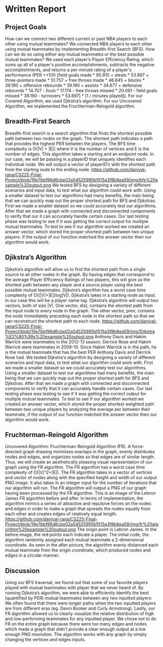 # Written Report
## Project Goals
How can we connect two different current or past NBA players to each other using mutual teammates? We connected NBA players to each other using mutual teammates by implementing Breadth-first Search (BFS). How can we do so using either any mutual teammates or the best possible mutual teammates? We used each player’s Player Efficiency Rating, which sums up all of a player's positive accomplishments, subtracts the negative accomplishments, and returns a per-minute rating of a player's performance (PER =+510 [field goals made * 85.910 + steals * 53.897 + three-pointers made * 51.757 + free throws made * 46.845 + blocks * 39.190 + offensive rebounds * 39.190 + assists * 34.677 + defensive rebounds * 14.707 - fouls * 17.174 - free throws missed * 20.091 - field goals missed * 39.190 - turnovers * 53.897] * [1 / minutes played]). For our Covered Algorithm, we used Djikstra’s algorithm. For our Uncovered Algorithm, we implemented the Fruchterman-Reingold algorithm.
## Breadth-First Search
Breadth-first search is a search algorithm that finds the shortest possible path between two nodes on the graph. The shortest path indicates a path that provides the highest PER between the players. The BFS time complexity is O(|V| + |E|) where V is the number of vertices and E is the number of edges. This algorithm takes a starting and an endpoint node. In our case, we will be passing in a playerID that uniquely identifies each individual node. We will output a vector of playerID’s with the shortest path from the starting node to the ending node.
https://github.com/daniyal-rana/CS225-Final-Project/blob/19e7bbf96d6cbe02a54525995bf515a3f8b8ea59/img/bfs%20example%20output.png
We tested BFS by designing a variety of different scenarios and input data, to test what our algorithm could work with. Using a smaller dataset to test our algorithms had many benefits, the main being that we can quickly map out the proper shortest path for BFS and Djikstras. First we made a smaller dataset so we could accurately test our algorithms. After that we made a graph with connected and disconnected components to verify that our it can accurately handle certain cases. Our last testing phase was testing to see if it was getting the correct output for multiple mutual teammates. To test to see if our algorithm worked we created an answer vector, which stored the proper shortest path between two unique players. If the output of our function matched the answer vector then our algorithm would work.
## Djikstra’s Algorithm
Djikstra’s algorithm will allow us to find the shortest path from a single source to all other nodes in the graph. By having edges that correspond to the average Player Efficiency Ratings of two players, this will give us the shortest path between any player and a source player using the best possible mutual teammates. Djikstra’s algorithm has a worst case time complexity of O((|V|+|E|)log|V|). Djikstra’s takes in a starting node as input. In our case this will be a player name tag. Djikstra’s algorithm will output two vectors, both of size |V|. One vector, dist, contains the shortest path from the input node to every node in the graph. The other vector, prev, contains the node immediately preceding each node in the shortest path so that we can reconstruct the shortest path to each node. 
https://github.com/daniyal-rana/CS225-Final-Project/blob/19e7bbf96d6cbe02a54525995bf515a3f8b8ea59/img/Djikstra%E2%80%99s%20example%20output.png
Anthony Davis and Hakim Warrick were teammates in the 2012-13 season. Derrick Rose and Hakim Warrick were teammates in 2009-10. Since Hakim Warrick is in the path, he is the mutual teammate that has the best PER Anthony Davis and Derrick Rose had.
We tested Dijkstra's algorithm by designing a variety of different scenarios and input data, to test what our algorithm could work with. First we made a smaller dataset so we could accurately test our algorithms. Using a smaller dataset to test our algorithms had many benefits, the main being that we can quickly map out the proper shortest path for BFS and Djikstras. After that we made a graph with connected and disconnected components to verify that it can accurately handle certain cases. Our last testing phase was testing to see if it was getting the correct output for multiple mutual teammates. To test to see if our algorithm worked we created an answer vector, which stored the proper shortest  weighted path between two unique players by analyzing the average per between their teammate, if the output of our function matched the answer vector then our algorithm would work. 
##  Fruchterman-Reingold Algorithm
Uncovered Algorithm: Fruchterman-Reingold Algorithm (FR). A force-directed graph drawing minimizes overlaps in the graph, evenly distributes nodes and edges, and organizes nodes so that edges are of similar length. Thus, we will create an aesthetically pleasing visual representation of our graph using the FR algorithm. The FR algorithm has a worst case time complexity of O(|V|^2+|E|). The FR algorithm takes in a vector of vertices and vector of nodes along with the specified height and width of our output PNG image. It also takes in an integer input for the number of iterations that our algorithm will run. The FR algorithm will output a PNG of our graph having been processed by the FR algorithm. This is an image of the Lebron James FR algorithm before and after. In terms of implementation, the algorithm mimics a series of attractive and repulsive forces on the nodes and edges in order to make a graph that spreads the nodes equally from each other and creates edges of relatively equal length.
https://github.com/daniyal-rana/CS225-Final-Project/blob/19e7bbf96d6cbe02a54525995bf515a3f8b8ea59/img/fr%20algorithm%20example%20output.png
	The origin point is Lebron James. In the before image, the red points each indicate a player. The initial code, the algorithm randomly assigned each mutual teammate a 2-dimensional coordinate. As seen in the after picture, the algorithm evenly distanced each mutual teammate from the origin coordinate, which produced nodes and edges in a circular manner.
## Discussion
Using our BFS traversal, we found out that some of our favorite players played with mutual teammates with player that we never heard of. 
By running Djikstra’s algorithm, we were able to efficiently identify the best (quantified by PER) mutual teammates between any two inputted players: We often found that there were longer paths when the two inputted players are from different eras (eg. Devin Booker and Curly Armstrong). 
Lastly, our FR algorithm allowed us to clearly visualize the relative distribution of high and low-performing teammates for any inputted player. We chose not to do FR on the entire graph because there were too many edges and nodes which made a graph that didn’t provide a clear enough output at a low enough PNG resolution. The algorithm works with any graph by simply changing the vertices and edges inputs.
